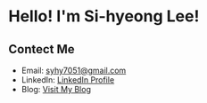 
<!---
Syhyeong2/Syhyeong2 is a ✨ special ✨ repository because its `README.md` (this file) appears on your GitHub profile.
You can click the Preview link to take a look at your changes.
--->
# Hello! I'm Si-hyeong Lee!

## Contect Me
- Email: syhy7051@gmail.com
- LinkedIn: [LinkedIn Profile](https://www.linkedin.com/in/sihyeong-lee-0a026b26b/)
- Blog: [Visit My Blog](https://your-blog-link.com)
